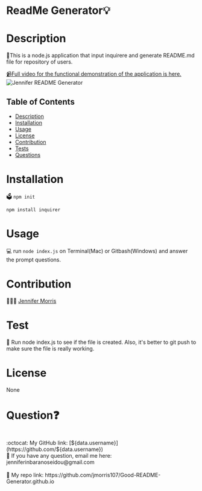 # ReadMe Generator💡
  
  
  
  # Description
  📝This is a node.js application that input inquirere and generate README.md file for repository of users. 

   <a href="https://youtu.be/-Ppu15HnsMo">📹Full video for the functional demonstration of the application is here.</a>
  <a><img src="./src/jennifer.readme.gif" alt="Jennifer README Generator" style="max-width:100%;"></a>

  ## Table of Contents
  - [Description](#description)
  - [Installation](#installation)
  - [Usage](#usage)
  - [License](#license)
  - [Contribution](#contribution)
  - [Tests](#tests)
  - [Questions](#questions)

  # Installation
  🗳
  <code>npm init</code>

  <code>npm install inquirer</code>
  
  # Usage
  💻
  run <code>node index.js</code>  on Terminal(Mac) or Gitbash(Windows) and answer the prompt questions.
  # Contribution
  👩🏻‍💻
 <a href="https://github.com/jmorris107">Jennifer Morris</a>
  # Test
  🧩
  Run node index.js to see if the file is created. Also, it's better to git push to make sure the file is really working.
  # License
  
  None

  # Question❓
  <br />
:octocat: My GitHub link: [${data.username}](https://github.com/${data.username})<br />
 📩 If you have any question, email me here: jenniferinbaranoseidou@gmail.com<br /><br />
 📠 My repo link: https://github.com/jmorris107/Good-README-Generator.github.io</li>
 
